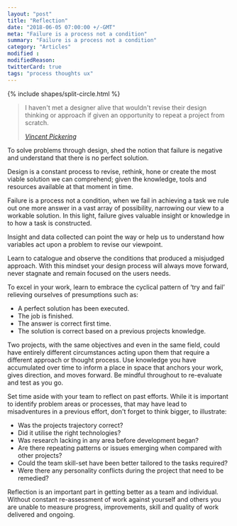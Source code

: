 ```yaml
---
layout: "post"
title: "Reflection"
date: "2018-06-05 07:00:00 +/-GMT"
meta: "Failure is a process not a condition"
summary: "Failure is a process not a condition"
category: "Articles"
modified :
modifiedReason:
twitterCard: true
tags: "process thoughts ux"
---
```


{% include shapes/split-circle.html %}

<blockquote>
    <p>I haven't met a designer alive that wouldn't revise their design thinking or approach if given an opportunity to repeat a project from scratch.</p>
    <footer>
       <cite><a href="http://vincentp.me">Vincent Pickering</a></cite>
    </footer>
</blockquote>

To solve problems through design, shed the notion that failure is negative and understand that there is no perfect solution.

Design is a constant process to revise, rethink, hone or create the most viable solution we can comprehend; given the knowledge, tools and resources available at that moment in time.

Failure is a process not a condition, when we fail in achieving a task we rule out one more answer in a vast array of possibility, narrowing our view to a workable solution. In this light, failure gives valuable insight or knowledge in to how a task is constructed.

Insight and data collected can point the way or help us to understand how variables act upon a problem to revise our viewpoint.

Learn to catalogue and observe the conditions that produced a misjudged approach. With this mindset your design process will always move forward, never stagnate and remain focused on the users needs.

To excel in your work, learn to embrace the cyclical pattern of ‘try and fail’ relieving ourselves of presumptions such as:

- A perfect solution has been executed.
- The job is finished.
- The answer is correct first time.
- The solution is correct based on a previous projects knowledge.

Two projects, with the same objectives and even in the same field, could have entirely different circumstances acting upon them that require a different approach or thought process. Use knowledge you have accumulated over time to inform a place in space that anchors your work, gives direction, and moves forward. Be mindful throughout to re-evaluate and test as you go.

Set time aside with your team to reflect on past efforts. While it is important to identify problem areas or processes, that may have lead to misadventures in a previous effort, don't forget to think bigger, to illustrate:

- Was the projects trajectory correct?
- Did it utilise the right technologies?
- Was research lacking in any area before development began?
- Are there repeating patterns or issues emerging when compared with other projects?
- Could the team skill-set have been better tailored to the tasks required?
- Were there any personality conflicts during the project that need to be remedied?

Reflection is an important part in getting better as a team and individual. Without constant re-assessment of work against yourself and others you are unable to measure progress, improvements, skill and quality of work delivered and ongoing.
